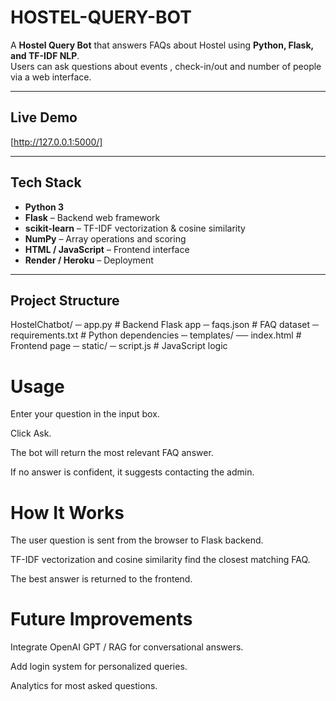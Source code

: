 # HOSTEL-QUERY-BOT

A **Hostel Query Bot** that answers FAQs about Hostel using **Python, Flask, and TF-IDF NLP**.  
Users can ask questions about events , check-in/out and number of people via a web interface.

---

## **Live Demo**

[http://127.0.0.1:5000/]  

---

## **Tech Stack**

- **Python 3**
- **Flask** – Backend web framework
- **scikit-learn** – TF-IDF vectorization & cosine similarity
- **NumPy** – Array operations and scoring
- **HTML / JavaScript** – Frontend interface
- **Render / Heroku** – Deployment

---

## **Project Structure**

HostelChatbot/
─ app.py # Backend Flask app
─ faqs.json # FAQ dataset
─ requirements.txt # Python dependencies
─ templates/
  ── index.html # Frontend page
─ static/
─ script.js # JavaScript logic
  

# Usage

Enter your question in the input box.

Click Ask.

The bot will return the most relevant FAQ answer.

If no answer is confident, it suggests contacting the admin.

# How It Works

The user question is sent from the browser to Flask backend.

TF-IDF vectorization and cosine similarity find the closest matching FAQ.

The best answer is returned to the frontend.

# Future Improvements

Integrate OpenAI GPT / RAG for conversational answers.

Add login system for personalized queries.

Analytics for most asked questions.
